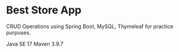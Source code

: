 # Best Store App

CRUD Operations using Spring Boot, MySQL, Thymeleaf for practice purpuses.

Java SE 17 
Maven 3.9.7